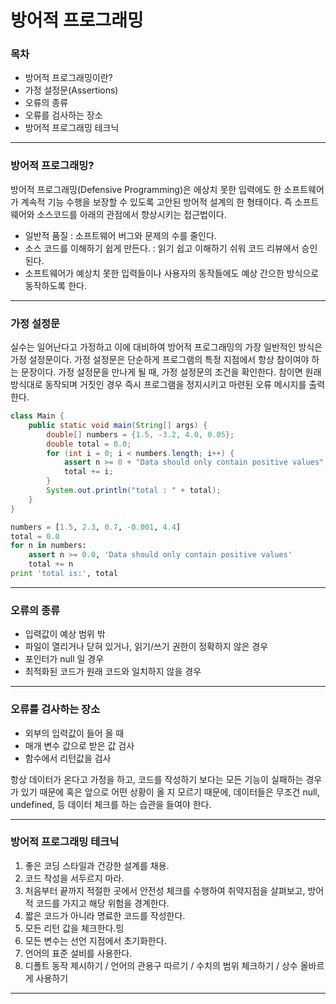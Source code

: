 # 방어적 프로그래밍

### 목차

- 방어적 프로그래밍이란?
- 가정 설정문(Assertions)
- 오류의 종류
- 오류를 검사하는 장소
- 방어적 프로그래밍 테크닉

---

### 방어적 프로그래밍?

방어적 프로그래밍(Defensive Programming)은 에상치 못한 입력에도 한 소프트웨어가 계속적 기능 수행을 보장할 수 있도록 고안된 방어적 설계의 한 형태이다. 즉 소프트웨어와 소스코드를 아래의 관점에서
향상시키는 접근법이다.

- 일반적 품질 : 소프트웨어 버그와 문제의 수를 줄인다.
- 소스 코드를 이해하기 쉽게 만든다. : 읽기 쉽고 이해하기 쉬워 코드 리뷰에서 승인된다.
- 소프트웨어가 예상치 못한 입력들이나 사용자의 동작들에도 예상 간으한 방식으로 동작하도록 한다.

---

### 가정 설정문

실수는 일어난다고 가정하고 이에 대비하여 방어적 프로그래밍의 가장 일반적인 방식은 가정 설정문이다. 가정 설정문은 단순하게 프로그램의 특정 지점에서 항상 참이여야 하는 문장이다. 가정 설정문을 만나게 될 때, 가정
설정문의 조건을 확인한다. 참이면 원래 방식대로 동작되며 거짓인 경우 즉시 프로그램을 정지시키고 마련된 오류 메시지를 출력한다.

```java
class Main {
    public static void main(String[] args) {
        double[] numbers = {1.5, -3.2, 4.0, 0.05};
        double total = 0.0;
        for (int i = 0; i < numbers.length; i++) {
            assert n >= 0 + "Data should only contain positive values";
            total += i;
        }
        System.out.println("total : " + total);
    }
}
```

```python
numbers = [1.5, 2.3, 0.7, -0.001, 4.4]
total = 0.0
for n in numbers:
    assert n >= 0.0, 'Data should only contain positive values'
    total += n
print 'total is:', total
```

---

### 오류의 종류

- 입력값이 예상 범위 밖
- 파일이 열리거나 닫혀 있거나, 읽기/쓰기 권한이 정확하지 않은 경우
- 포인터가 null 일 경우
- 최적화된 코드가 원래 코드와 일치하지 않을 경우

---

### 오류를 검사하는 장소

- 외부의 입력값이 들어 올 때
- 매개 변수 값으로 받은 값 검사
- 함수에서 리턴값을 검사

항상 데이터가 온다고 가정을 하고, 코드를 작성하기 보다는 모든 기능이 실패하는 경우가 있기 때문에 혹은 앞으로 어떤 상황이 올 지 모르기 때문에, 데이터들은 무조건 null, undefined, 등 데이터 체크를
하는 습관을 들여야 한다.

---

### 방어적 프로그래밍 테크닉

1. 좋은 코딩 스타일과 건강한 설계를 채용.
2. 코드 작성을 서두르지 마라.
3. 처음부터 끝까지 적절한 곳에서 안전성 체크를 수행하여 취약지점을 살펴보고, 방어적 코드를 가지고 해당 위험을 경계한다.
4. 짧은 코드가 아니라 명료한 코드를 작성한다.
5. 모든 리턴 값을 체크한다.밍
6. 모든 변수는 선언 지점에서 초기화한다.
7. 언어의 표준 설비를 사용한다.
8. 디폴트 동작 제시하기 / 언어의 관용구 따르기 / 수치의 범위 체크하기 / 상수 올바르게 사용하기

---
